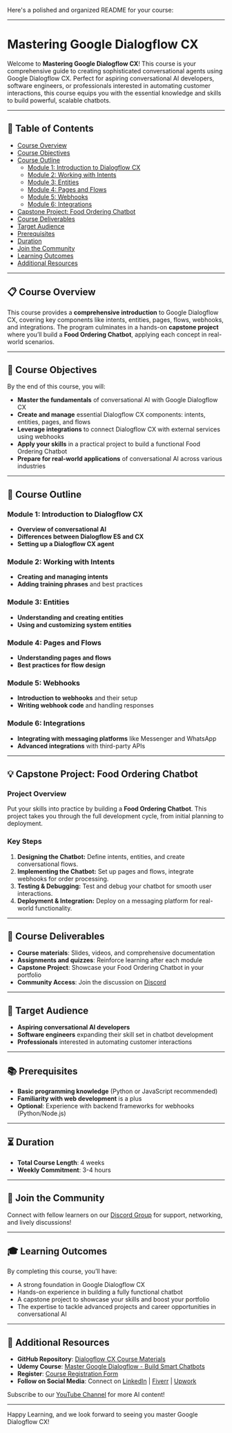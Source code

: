 Here's a polished and organized README for your course:

---

# Mastering Google Dialogflow CX

Welcome to **Mastering Google Dialogflow CX**! This course is your comprehensive guide to creating sophisticated conversational agents using Google Dialogflow CX. Perfect for aspiring conversational AI developers, software engineers, or professionals interested in automating customer interactions, this course equips you with the essential knowledge and skills to build powerful, scalable chatbots.

---

## 📖 Table of Contents

- [Course Overview](#course-overview)
- [Course Objectives](#course-objectives)
- [Course Outline](#course-outline)
  - [Module 1: Introduction to Dialogflow CX](#module-1-introduction-to-dialogflow-cx)
  - [Module 2: Working with Intents](#module-2-working-with-intents)
  - [Module 3: Entities](#module-3-entities)
  - [Module 4: Pages and Flows](#module-4-pages-and-flows)
  - [Module 5: Webhooks](#module-5-webhooks)
  - [Module 6: Integrations](#module-6-integrations)
- [Capstone Project: Food Ordering Chatbot](#capstone-project-food-ordering-chatbot)
- [Course Deliverables](#course-deliverables)
- [Target Audience](#target-audience)
- [Prerequisites](#prerequisites)
- [Duration](#duration)
- [Join the Community](#join-the-community)
- [Learning Outcomes](#learning-outcomes)
- [Additional Resources](#additional-resources)

---

## 📋 Course Overview

This course provides a **comprehensive introduction** to Google Dialogflow CX, covering key components like intents, entities, pages, flows, webhooks, and integrations. The program culminates in a hands-on **capstone project** where you’ll build a **Food Ordering Chatbot**, applying each concept in real-world scenarios.

---

## 🎯 Course Objectives

By the end of this course, you will:
- **Master the fundamentals** of conversational AI with Google Dialogflow CX
- **Create and manage** essential Dialogflow CX components: intents, entities, pages, and flows
- **Leverage integrations** to connect Dialogflow CX with external services using webhooks
- **Apply your skills** in a practical project to build a functional Food Ordering Chatbot
- **Prepare for real-world applications** of conversational AI across various industries

---

## 📑 Course Outline

### Module 1: Introduction to Dialogflow CX
- **Overview of conversational AI**
- **Differences between Dialogflow ES and CX**
- **Setting up a Dialogflow CX agent**

### Module 2: Working with Intents
- **Creating and managing intents**
- **Adding training phrases** and best practices

### Module 3: Entities
- **Understanding and creating entities**
- **Using and customizing system entities**

### Module 4: Pages and Flows
- **Understanding pages and flows**
- **Best practices for flow design**

### Module 5: Webhooks
- **Introduction to webhooks** and their setup
- **Writing webhook code** and handling responses

### Module 6: Integrations
- **Integrating with messaging platforms** like Messenger and WhatsApp
- **Advanced integrations** with third-party APIs

---

## 💡 Capstone Project: Food Ordering Chatbot

### Project Overview
Put your skills into practice by building a **Food Ordering Chatbot**. This project takes you through the full development cycle, from initial planning to deployment.

### Key Steps
1. **Designing the Chatbot:** Define intents, entities, and create conversational flows.
2. **Implementing the Chatbot:** Set up pages and flows, integrate webhooks for order processing.
3. **Testing & Debugging:** Test and debug your chatbot for smooth user interactions.
4. **Deployment & Integration:** Deploy on a messaging platform for real-world functionality.

---

## 🎁 Course Deliverables

- **Course materials**: Slides, videos, and comprehensive documentation
- **Assignments and quizzes**: Reinforce learning after each module
- **Capstone Project**: Showcase your Food Ordering Chatbot in your portfolio
- **Community Access**: Join the discussion on [Discord](https://discord.gg/dKruft7Kqs)

---

## 🎯 Target Audience

- **Aspiring conversational AI developers**
- **Software engineers** expanding their skill set in chatbot development
- **Professionals** interested in automating customer interactions

---

## 📚 Prerequisites

- **Basic programming knowledge** (Python or JavaScript recommended)
- **Familiarity with web development** is a plus
- **Optional**: Experience with backend frameworks for webhooks (Python/Node.js)

---

## ⏳ Duration

- **Total Course Length**: 4 weeks
- **Weekly Commitment**: 3-4 hours

---

## 🤝 Join the Community

Connect with fellow learners on our [Discord Group](https://discord.gg/dKruft7Kqs) for support, networking, and lively discussions!

---

## 🎓 Learning Outcomes

By completing this course, you’ll have:
- A strong foundation in Google Dialogflow CX
- Hands-on experience in building a fully functional chatbot
- A capstone project to showcase your skills and boost your portfolio
- The expertise to tackle advanced projects and career opportunities in conversational AI

---

## 📌 Additional Resources

- **GitHub Repository**: [Dialogflow CX Course Materials](https://github.com/RajKKapadia/Dialogflow-CX-YouTube-Course)
- **Udemy Course**: [Master Google Dialogflow - Build Smart Chatbots](https://www.udemy.com/course/master-google-dialogflow-build-smart-chatbots/)
- **Register**: [Course Registration Form](https://forms.gle/Az3axZGTp5ywYDjD6)
- **Follow on Social Media**: Connect on [LinkedIn](https://www.linkedin.com/in/rajkkapadia/) | [Fiverr](https://www.fiverr.com/rajkkapadia) | [Upwork](https://www.upwork.com/freelancers/~0176aeacfcff7f1fc2)

Subscribe to our [YouTube Channel](https://www.youtube.com/channel/UCOT01XvBSj12xQsANtTeAcQ) for more AI content!

--- 

Happy Learning, and we look forward to seeing you master Google Dialogflow CX!
